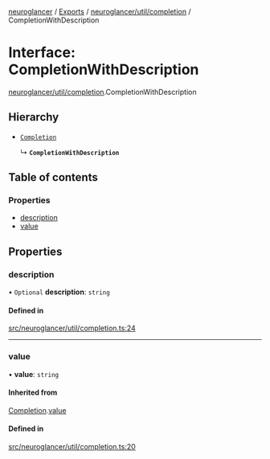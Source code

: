 [neuroglancer](../README.md) / [Exports](../modules.md) / [neuroglancer/util/completion](../modules/neuroglancer_util_completion.md) / CompletionWithDescription

# Interface: CompletionWithDescription

[neuroglancer/util/completion](../modules/neuroglancer_util_completion.md).CompletionWithDescription

## Hierarchy

- [`Completion`](neuroglancer_util_completion.Completion.md)

  ↳ **`CompletionWithDescription`**

## Table of contents

### Properties

- [description](neuroglancer_util_completion.CompletionWithDescription.md#description)
- [value](neuroglancer_util_completion.CompletionWithDescription.md#value)

## Properties

### description

• `Optional` **description**: `string`

#### Defined in

[src/neuroglancer/util/completion.ts:24](https://github.com/ActiveBrainAtlas2/neuroglancer/blob/91617476/src/neuroglancer/util/completion.ts#L24)

___

### value

• **value**: `string`

#### Inherited from

[Completion](neuroglancer_util_completion.Completion.md).[value](neuroglancer_util_completion.Completion.md#value)

#### Defined in

[src/neuroglancer/util/completion.ts:20](https://github.com/ActiveBrainAtlas2/neuroglancer/blob/91617476/src/neuroglancer/util/completion.ts#L20)
